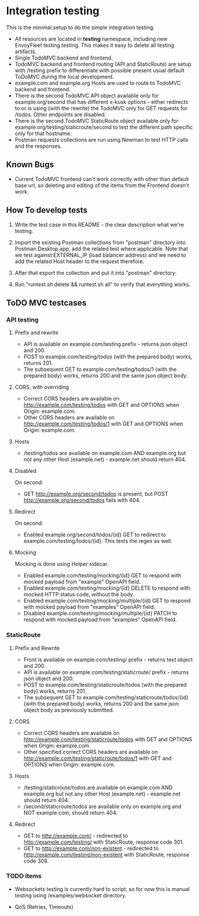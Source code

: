 # Integration testing

This is the minimal setup to do the simple integration testing:

- All resources are located in **testing** namespace, including new EnvoyFleet testing.testing. This makes it easy to delete all testing artifacts.
- Single TodoMVC backend and frontend.
- TodoMVC backend and frontend routing (API and StaticRoute) are setup with /testing prefix to differentiate with possible present usual default ToDoMVC during the local development.
- example.com and example.org Hosts are used to route to TodoMVC backend and frontend.
- There is the second TodoMVC API object available only for example.org/second that has different x-kusk options - either redirects to or is using (with the rewrite) the TodoMVC only for GET requests for /todos. Other endpoints are disabled.
- There is the second TodoMVC StaticRoute object available only for example.org/testing/staticroute/second to test the different path specific only for that hostname.
- Postman requests collections are run using Newman to test HTTP calls and the responses.

## Known Bugs

- Current TodoMVC frontend can't work correctly with other than default base url, so deleting and editing of the items from the Frontend doesn't work.

## How To develop tests

1. Write the test case in this README - the clear description what we're testing.

2. Import the existing Postman collections from "postman" directory into Postman Desktop app, add the related test where applicable. Note that we test against EXTERNAL_IP (load balancer address) and we need to add the related Host header to the request therefore.

3. After that export the collection and put it into "postman" directory.

4. Run "runtest.sh delete && runtest.sh all" to verify that everything works.

## ToDO MVC testcases

### API testing

1. Prefix and rewrite

    - API is available on example.com/testing prefix - returns json object and 200.
    - POST to example.com/testing/todos (with the prepared body) works, returns 201.
    - The subsequent GET to example.com/testing/todos/1 (with the prepared body) works, returns 200 and the same json object body.

2. CORS, with overriding

    - Correct CORS headers are available on http://example.com/testing/todos with GET and OPTIONS when Origin: example.com.
    - Other CORS headers are available on http://example.com/testing/todos/1 with GET and OPTIONS when Origin: example.com.

3. Hosts

    - /testing/todos are available on example.com AND example.org but not any other Host (example.net) - example.net should return 404.

4. Disabled

    On second:

    - GET http://example.org/second/todos is present, but POST http://example.org/second/todos fails with 404.

5. Redirect

    On second:

    - Enabled example.org/second/todos/{id} GET to redirect to example.com/testing/todos/{id}. This tests the regex as well.

6. Mocking

   Mocking is done using Helper sidecar.
    - Enabled example.com/testing/mocking/{id} GET to respond with mocked payload from "example" OpenAPI field.
    - Enabled example.com/testing/mocking/{id} DELETE to respond with mocked HTTP status code, without the body.
    - Enabled example.com/testing/mocking/multiple/{id} GET to respond with mocked payload from "examples" OpenAPI field.
    - Disabled example.com/testing/mocking/multiple/{id} PATCH to respond with mocked payload from "examples" OpenAPI field.

### StaticRoute

1. Prefix and Rewrite

    - Front is available on example.com/testing/ prefix - returns text object and 200.
    - API is available on example.com/testing/staticroute/ prefix - returns json object and 200.
    - POST to example.com/testing/staticroute/todos (with the prepared body) works, returns 201.
    - The subsequent GET to example.com/testing/staticroute/todos/{id} (with the prepared body) works, returns 200 and the same json object body as previously submitted.

2. CORS

    - Correct CORS headers are available on http://example.com/testing/staticroute/todos with GET and OPTIONS when Origin: example.com.
    - Other specified correct CORS headers are available on http://example.com/testing/staticroute/todos/1 with GET and OPTIONS when Origin: example.com.

3. Hosts

    - /testing/staticroute/todos are available on example.com AND example.org but not any other Host (example.net) - example.net should return 404.
    - /second/staticroute/todos are available only on example.org and NOT example.com, should return 404.

4. Redirect

    - GET to http://example.com/ - redirected to http://example.com/testing/ with StaticRoute, response code 301.
    - GET to http://example.com/non-existent - redirected to http://example.com/testing/non-existent with StaticRoute, response code 308.

### TODO items

- Websockets testing is currently hard to script, so for now this is manual testing using /examples/websocket directory.

- QoS (Retries, Timeouts)
